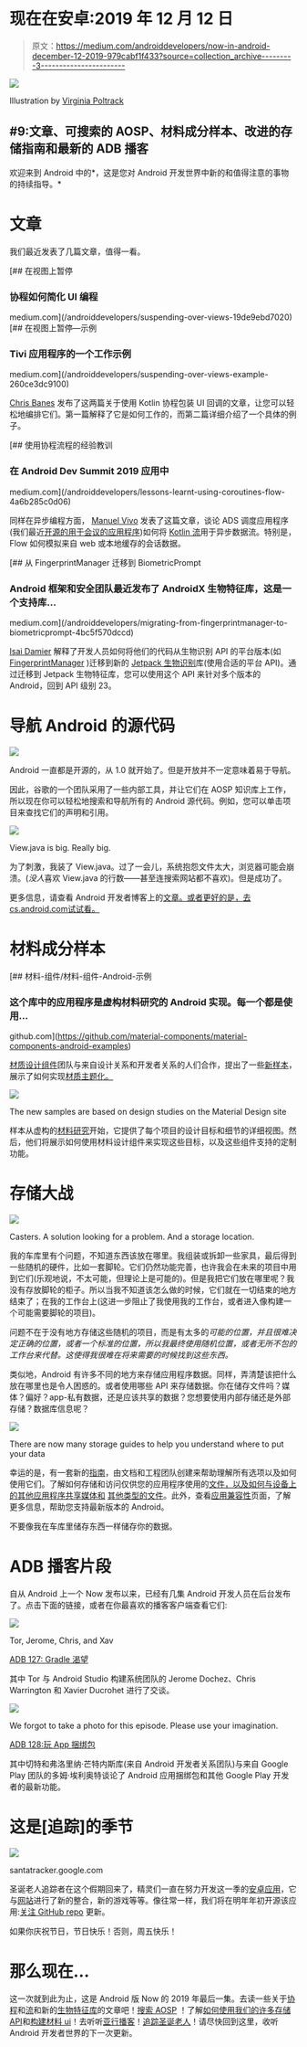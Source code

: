 # 现在在安卓:2019 年 12 月 12 日

> 原文：<https://medium.com/androiddevelopers/now-in-android-december-12-2019-979cabf1f433?source=collection_archive---------3----------------------->

![](img/42b1d0423e21b7337645a07677d77d56.png)

Illustration by [Virginia Poltrack](https://twitter.com/VPoltrack)

## #9:文章、可搜索的 AOSP、材料成分样本、改进的存储指南和最新的 ADB 播客

欢迎来到 Android 中的*，这是您对 Android 开发世界中新的和值得注意的事物的持续指导。*

# 文章

我们最近发表了几篇文章，值得一看。

[](/androiddevelopers/suspending-over-views-19de9ebd7020) [## 在视图上暂停

### 协程如何简化 UI 编程

medium.com](/androiddevelopers/suspending-over-views-19de9ebd7020) [](/androiddevelopers/suspending-over-views-example-260ce3dc9100) [## 在视图上暂停—示例

### Tivi 应用程序的一个工作示例

medium.com](/androiddevelopers/suspending-over-views-example-260ce3dc9100) 

[Chris Banes](https://medium.com/u/9303277cb6db?source=post_page-----979cabf1f433--------------------------------) 发布了这两篇关于使用 Kotlin 协程包装 UI 回调的文章，让您可以轻松地编排它们。第一篇解释了它是如何工作的，而第二篇详细介绍了一个具体的例子。

[](/androiddevelopers/lessons-learnt-using-coroutines-flow-4a6b285c0d06) [## 使用协程流程的经验教训

### 在 Android Dev Summit 2019 应用中

medium.com](/androiddevelopers/lessons-learnt-using-coroutines-flow-4a6b285c0d06) 

同样在异步编程方面， [Manuel Vivo](https://medium.com/u/3b5622dd813c?source=post_page-----979cabf1f433--------------------------------) 发表了这篇文章，谈论 ADS 调度应用程序(我们最近[开源的用于会议的应用程序](https://github.com/google/iosched/pull/333))如何将 [Kotlin 流](https://kotlinlang.org/docs/reference/coroutines/flow.html)用于异步数据流。特别是，Flow 如何模拟来自 web 或本地缓存的会话数据。

[](/androiddevelopers/migrating-from-fingerprintmanager-to-biometricprompt-4bc5f570dccd) [## 从 FingerprintManager 迁移到 BiometricPrompt

### Android 框架和安全团队最近发布了 AndroidX 生物特征库，这是一个支持库…

medium.com](/androiddevelopers/migrating-from-fingerprintmanager-to-biometricprompt-4bc5f570dccd) 

[Isai Damier](https://medium.com/u/a2d70bdb57?source=post_page-----979cabf1f433--------------------------------) 解释了开发人员如何将他们的代码从生物识别 API 的平台版本(如 [FingerprintManager](https://developer.android.com/reference/kotlin/android/hardware/fingerprint/FingerprintManager) )迁移到新的 [Jetpack 生物识别](https://developer.android.com/jetpack/androidx/releases/biometric)库(使用合适的平台 API)。通过迁移到 Jetpack 生物特征库，您可以使用这个 API 来针对多个版本的 Android，回到 API 级别 23。

# 导航 Android 的源代码

![](img/3984c06e0dad82a7389c0cfef759e15e.png)

Android 一直都是开源的，从 1.0 就开始了。但是开放并不一定意味着易于导航。

因此，谷歌的一个团队采用了一些内部工具，并让它们在 AOSP 知识库上工作，所以现在你可以轻松地搜索和导航所有的 Android 源代码。例如，您可以单击项目来查找它们的声明和引用。

![](img/1714fa1a0f0f9d26370fc254ef0e25f9.png)

View.java is big. Really big.

为了刺激，我装了 View.java。过了一会儿，系统抱怨文件太大，浏览器可能会崩溃。(*没人*喜欢 View.java 的行数——甚至连搜索网站都不喜欢)。但是成功了。

更多信息，请查看 Android 开发者博客上的[文章。或者更好的是，去 cs.android.com](https://android-developers.googleblog.com/2019/12/code-search-with-cross-references-for-aosp.html)[试试看。](https://cs.android.com/)

# 材料成分样本

[](https://github.com/material-components/material-components-android-examples) [## 材料-组件/材料-组件-Android-示例

### 这个库中的应用程序是虚构材料研究的 Android 实现。每一个都是使用…

github.com](https://github.com/material-components/material-components-android-examples) 

[材质设计组件](https://github.com/material-components/material-components-android)团队与来自设计关系和开发者关系的人们合作，提出了一些[新样本](https://github.com/material-components/material-components-android-examples)，展示了如何实现[材质主题化。](https://material.io/design/material-theming)

![](img/59a5fe8594e4d2b20853f8486597f18c.png)

The new samples are based on design studies on the Material Design site

样本从虚构的[材料研究](https://material.io/design/material-studies/)开始，它提供了每个项目的设计目标和细节的详细视图。然后，他们将展示如何使用材料设计组件来实现这些目标，以及这些组件支持的定制功能。

# 存储大战

![](img/69614e2446e45754e1cd1efe419f0915.png)

Casters. A solution looking for a problem. And a storage location.

我的车库里有个问题，不知道东西该放在哪里。我组装或拆卸一些家具，最后得到一些随机的硬件，比如一套脚轮。它们仍然功能完善，也许我会在未来的项目中用到它们(乐观地说，不太可能，但理论上是可能的)。但是我把它们放在哪里呢？我没有存放脚轮的柜子。所以当我不知道该怎么做的时候，它们就在一切结束的地方结束了；在我的工作台上(这进一步阻止了我使用我的工作台，或者进入像构建一个可能需要脚轮的项目)。

问题不在于没有地方存储这些随机的项目，而是有太多的*可能的位置，并且很难决定正确的位置，或者一个标准的位置，所以我最终使用随机位置，或者无所不包的工作台来代替。这使得我很难在将来需要的时候找到这些东西。*

类似地，Android 有许多不同的地方来存储应用程序数据。同样，弄清楚该把什么放在哪里也是令人困惑的。或者使用哪些 API 来存储数据。你在储存文件吗？媒体？偏好？app-私有数据，还是应该共享的数据？您想要使用内部存储还是外部存储？数据库信息呢？

![](img/eb4e93ef6e385c0bf9f0b72a48bc7385.png)

There are now many storage guides to help you understand where to put your data

幸运的是，有一套新的[指南](https://developer.android.com/training/data-storage)，由文档和工程团队创建来帮助理解所有选项以及如何使用它们。了解如何存储和访问仅供您的应用程序使用的[文件，以及如何与设备上的其他应用程序共享](https://developer.android.com/training/data-storage/app-specific)[媒体和](https://developer.android.com/training/data-storage/shared/media) [其他类型的文件](https://developer.android.com/training/data-storage/shared/documents-files)。此外，查看[应用兼容性](https://developer.android.com/training/data-storage/compatibility)页面，了解更多信息，帮助您支持最新版本的 Android。

不要像我在车库里储存东西一样储存你的数据。

# ADB 播客片段

自从 Android 上一个 Now 发布以来，已经有几集 Android 开发人员在后台发布了。点击下面的链接，或者在你最喜欢的播客客户端查看它们:

![](img/d3a1664d2bed2ec20f72a7c5ee790122.png)

Tor, Jerome, Chris, and Xav

[ADB 127: Gradle 渴望](http://androidbackstage.blogspot.com/2019/11/episode-127-gradle-to-crave.html)

其中 Tor 与 Android Studio 构建系统团队的 Jerome Dochez、Chris Warrington 和 Xavier Ducrohet 进行了交谈。

![](img/5ebc576962b3c26bed7ea5caae987831.png)

We forgot to take a photo for this episode. Please use your imagination.

[ADB 128:玩 App 捆绑包](http://androidbackstage.blogspot.com/2019/12/episode-128-play-with-app-bundles.html)

其中切特和弗洛里纳·芒特内斯库(来自 Android 开发者关系团队)与来自 Google Play 团队的多姆·埃利奥特谈论了 Android 应用捆绑包和其他 Google Play 开发者的最新功能。

# 这是[追踪]的季节

![](img/e03deb358dc4c23064f190e540d7752c.png)

santatracker.google.com

圣诞老人追踪者在这个假期回来了，精灵们一直在努力开发这一季的[安卓应用](https://play.google.com/store/apps/details?id=com.google.android.apps.santatracker)，它与[网站](https://santatracker.google.com/)进行了新的整合，新的游戏等等。像往常一样，我们将在明年年初开源该应用:[关注 GitHub repo](https://github.com/google/santa-tracker-android) 更新。

如果你庆祝节日，节日快乐！否则，周五快乐！

# 那么现在…

这一次就到此为止，这是 Android 版 Now 的 2019 年最后一集。去读一些关于[协程](/androiddevelopers/suspending-over-views-19de9ebd7020)和[流](/androiddevelopers/lessons-learnt-using-coroutines-flow-4a6b285c0d06)和新的[生物特征库](/androiddevelopers/migrating-from-fingerprintmanager-to-biometricprompt-4bc5f570dccd)的文章吧！[搜索 AOSP](https://cs.android.com/) ！了解[如何使用我们的许多存储 API](https://developer.android.com/training/data-storage)和[构建材料 ui](https://github.com/material-components/material-components-android-examples)！去听听[亚行播客](http://androidbackstage.blogspot.com/)！[追踪圣诞老人](https://play.google.com/store/apps/details?id=com.google.android.apps.santatracker)！请尽快回到这里，收听 Android 开发者世界的下一次更新。